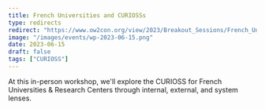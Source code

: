 ```yaml
---
title: French Universities and CURIOSSs
type: redirects
redirect: "https://www.ow2con.org/view/2023/Breakout_Sessions/French_Universities_CURIOSSs?year=2023&event=OW2con23"
image: "/images/events/wp-2023-06-15.png"
date: 2023-06-15
draft: false
tags: ["CURIOSS"]
---
```


At this in-person workshop, we'll explore the CURIOSS for French Universities & Research Centers through internal, external, and system lenses.